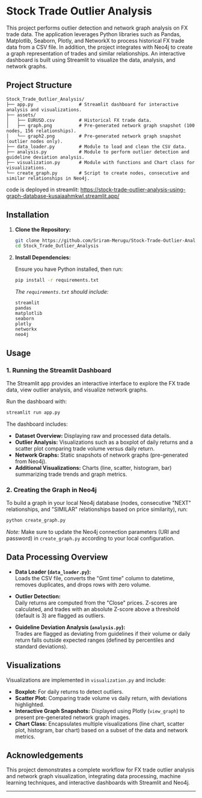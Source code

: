 
# Stock Trade Outlier Analysis

This project performs outlier detection and network graph analysis on FX trade data. The application leverages Python libraries such as Pandas, Matplotlib, Seaborn, Plotly, and NetworkX to process historical FX trade data from a CSV file. In addition, the project integrates with Neo4j to create a graph representation of trades and similar relationships. An interactive dashboard is built using Streamlit to visualize the data, analysis, and network graphs.

## Project Structure

```
Stock_Trade_Outlier_Analysis/
├── app.py                 # Streamlit dashboard for interactive analysis and visualizations.
├── assets/
│   ├── EURUSD.csv         # Historical FX trade data.
│   ├── graph.png          # Pre-generated network graph snapshot (100 nodes, 156 relationships).
│   └── graph2.png         # Pre-generated network graph snapshot (outlier nodes only).
├── data_loader.py         # Module to load and clean the CSV data.
├── analysis.py            # Module to perform outlier detection and guideline deviation analysis.
├── visualization.py       # Module with functions and Chart class for visualizations.
└── create_graph.py        # Script to create nodes, consecutive and similar relationships in Neo4j.
```
code is deployed in streamlit: https://stock-trade-outlier-analysis-using-graph-database-kusajaahmkwl.streamlit.app/
## Installation

1. **Clone the Repository:**

   ```bash
   git clone https://github.com/Sriram-Merugu/Stock-Trade-Outlier-Analysis-using-Graph-Database
   cd Stock_Trade_Outlier_Analysis
   ```

2. **Install Dependencies:**

   Ensure you have Python installed, then run:

   ```bash
   pip install -r requirements.txt
   ```

   *The `requirements.txt` should include:*

   ```
   streamlit
   pandas
   matplotlib
   seaborn
   plotly
   networkx
   neo4j
   ```

## Usage

### 1. Running the Streamlit Dashboard

The Streamlit app provides an interactive interface to explore the FX trade data, view outlier analysis, and visualize network graphs.

Run the dashboard with:

```bash
streamlit run app.py
```

The dashboard includes:
- **Dataset Overview:** Displaying raw and processed data details.
- **Outlier Analysis:** Visualizations such as a boxplot of daily returns and a scatter plot comparing trade volume versus daily return.
- **Network Graphs:** Static snapshots of network graphs (pre-generated from Neo4j).
- **Additional Visualizations:** Charts (line, scatter, histogram, bar) summarizing trade trends and graph metrics.

### 2. Creating the Graph in Neo4j

To build a graph in your local Neo4j database (nodes, consecutive "NEXT" relationships, and "SIMILAR" relationships based on price similarity), run:

```bash
python create_graph.py
```

*Note:* Make sure to update the Neo4j connection parameters (URI and password) in `create_graph.py` according to your local configuration.

## Data Processing Overview

- **Data Loader (`data_loader.py`):**  
  Loads the CSV file, converts the "Gmt time" column to datetime, removes duplicates, and drops rows with zero volume.

- **Outlier Detection:**  
  Daily returns are computed from the "Close" prices. Z-scores are calculated, and trades with an absolute Z-score above a threshold (default is 3) are flagged as outliers.

- **Guideline Deviation Analysis (`analysis.py`):**  
  Trades are flagged as deviating from guidelines if their volume or daily return falls outside expected ranges (defined by percentiles and standard deviations).

## Visualizations

Visualizations are implemented in `visualization.py` and include:
- **Boxplot:** For daily returns to detect outliers.
- **Scatter Plot:** Comparing trade volume vs daily return, with deviations highlighted.
- **Interactive Graph Snapshots:** Displayed using Plotly (`view_graph`) to present pre-generated network graph images.
- **Chart Class:** Encapsulates multiple visualizations (line chart, scatter plot, histogram, bar chart) based on a subset of the data and network metrics.

## Acknowledgements

This project demonstrates a complete workflow for FX trade outlier analysis and network graph visualization, integrating data processing, machine learning techniques, and interactive dashboards with Streamlit and Neo4j.

---
